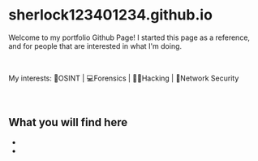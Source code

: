 # sherlock123401234.github.io
Welcome to my portfolio Github Page!
I started this page as a reference, and for people that are interested in what I'm doing.

<br>

My interests:
🔎OSINT |
💻Forensics |
👨‍💻Hacking |
🚦Network Security

<br>

## What you will find here
- 
- 




